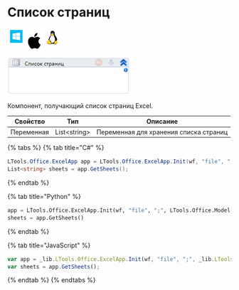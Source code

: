 # Список страниц

![](<../../../../.gitbook/assets/image (100) (1) (1) (1) (1) (1) (1) (10) (139).png>)

![](<../../../../.gitbook/assets/image (127).png>)

Компонент, получающий список страниц Excel.

| Свойство   | Тип           | Описание                               |
| ---------- | ------------- | -------------------------------------- |
| Переменная | List\<string> | Переменная для хранения списка страниц |

{% tabs %}
{% tab title="C#" %}
```csharp
LTools.Office.ExcelApp app = LTools.Office.ExcelApp.Init(wf, "file", ";", LTools.Office.Model.InteropTypes.DX);
List<string> sheets = app.GetSheets();
```
{% endtab %}

{% tab title="Python" %}
```python
app = LTools.Office.ExcelApp.Init(wf, "file", ";", LTools.Office.Model.InteropTypes.DX)
sheets = app.GetSheets()
```
{% endtab %}

{% tab title="JavaScript" %}
```javascript
var app = _lib.LTools.Office.ExcelApp.Init(wf, "file", ";", _lib.LTools.Office.Model.InteropTypes.DX);
var sheets = app.GetSheets();
```
{% endtab %}
{% endtabs %}
